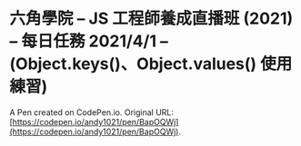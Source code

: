 # 六角學院 – JS 工程師養成直播班 (2021) – 每日任務 2021/4/1 – (Object.keys()、Object.values() 使用練習)

A Pen created on CodePen.io. Original URL: [https://codepen.io/andy1021/pen/BapOQWj](https://codepen.io/andy1021/pen/BapOQWj).


